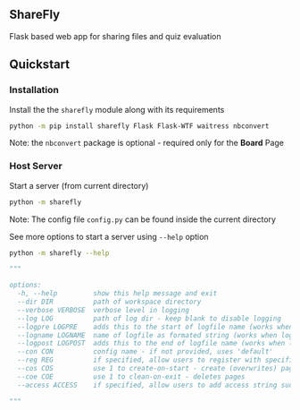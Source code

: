 ## ShareFly

Flask based web app for sharing files and quiz evaluation

## Quickstart

### Installation

Install the the `sharefly` module along with its requirements

```bash
python -m pip install sharefly Flask Flask-WTF waitress nbconvert 
```

Note: the `nbconvert` package is optional - required only for the **Board** Page

### Host Server

Start a server (from current directory)

```bash
python -m sharefly
```
Note: The config file `config.py` can be found inside the current directory

See more options to start a server using `--help` option

```bash
python -m sharefly --help
```

```python
"""

options:
  -h, --help         show this help message and exit
  --dir DIR          path of workspace directory
  --verbose VERBOSE  verbose level in logging
  --log LOG          path of log dir - keep blank to disable logging
  --logpre LOGPRE    adds this to the start of logfile name (works when logging is enabled)
  --logname LOGNAME  name of logfile as formated string (works when logging is enabled)
  --logpost LOGPOST  adds this to the end of logfile name (works when logging is enabled)
  --con CON          config name - if not provided, uses 'default'
  --reg REG          if specified, allow users to register with specified access string such as DABU or DABUS+
  --cos COS          use 1 to create-on-start - create (overwrites) pages
  --coe COE          use 1 to clean-on-exit - deletes pages
  --access ACCESS    if specified, allow users to add access string such as DABU or DABUS+

"""
```

